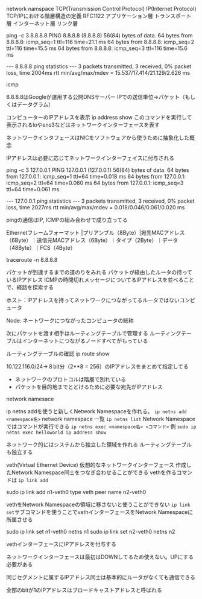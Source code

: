 network namspace
TCP(Transmission Control Protocol)
IP(Internet Protocol)
TCP/IPにおける階層構造の定義
RFC1122
アプリケーション層
トランスポート層
インターネット層
リンク層

ping -c 3 8.8.8.8
PING 8.8.8.8 (8.8.8.8) 56(84) bytes of data.
64 bytes from 8.8.8.8: icmp_seq=1 ttl=116 time=21.1 ms
64 bytes from 8.8.8.8: icmp_seq=2 ttl=116 time=15.5 ms
64 bytes from 8.8.8.8: icmp_seq=3 ttl=116 time=15.6 ms

--- 8.8.8.8 ping statistics ---
3 packets transmitted, 3 received, 0% packet loss, time 2004ms
rtt min/avg/max/mdev = 15.537/17.414/21.129/2.626 ms

icmp

8.8.8.8はGoogleが運用する公開DNSサーバー
IPでの送信単位→パケット（もしくはデータグラム）

コンピューターのIPアドレスを表示
ip address show 
このコマンドを実行して表示されるloやens3などはネットワークインターフェースを表す

ネットワークインタフェースはNICをソフトウェアから使うために抽象化した概念

IPアドレスは必要に応じてネットワークインターフェイスに付与される

ping -c 3 127.0.0.1
PING 127.0.0.1 (127.0.0.1) 56(84) bytes of data.
64 bytes from 127.0.0.1: icmp_seq=1 ttl=64 time=0.018 ms
64 bytes from 127.0.0.1: icmp_seq=2 ttl=64 time=0.060 ms
64 bytes from 127.0.0.1: icmp_seq=3 ttl=64 time=0.061 ms

--- 127.0.0.1 ping statistics ---
3 packets transmitted, 3 received, 0% packet loss, time 2027ms
rtt min/avg/max/mdev = 0.018/0.046/0.061/0.020 ms

pingの通信はIP, ICMPの組み合わせで成り立ってる

Ethernetフレームフォーマット
|プリアンブル（8Byte）|宛先MACアドレス（6Byte）｜送信元MACアドレス（6Byte）｜タイプ（2Byte）｜データ（48Byte）｜FCS（4Byte）

traceroute -n 8.8.8.8

パケットが到達するまでの道のりをみれる
パケットが経由したルータの持っているIPアドレス
ICMPの時間切れメッセージについてるIPアドレスを並べることで、経路を探索する

ホスト：IPアドレスを持ってネットワークにつながってるルータではないコンピュータ

Node: ネートワークにつながったコンピュータの総称

次にパケットを渡す相手はルーティングテーブルで管理する
ルーティングテーブルはインターネットにつながるノードすべてがもっている

ルーティングテーブルの確認
ip route show

10.122.116.0/24→８bit分（2**8 = 256）のIPアドレスをまとめて指定してる


- ネットワークのプロトコルは階層で別れている
- パケットを目的地までとどけるために必要な宛先がIPアドレス

network namesace

ip netns addを使うと新しくNetwork Namespaceを作れる。
`ip netns add <namespace名>`
network namespace 一覧
`ip netns list`
Network Namespaceではコマンドが実行できる
`ip netns exec <namespace名> <コマンド>`
例
`sudo ip netns exec helloworld ip address show`

ネットワーク的にはシステムから独立した領域を作れる
ルーティングテーブルも独立する


veth(Virtual Ethernet Device)  仮想的なネットワークインターフェース
作成したNetwork Namespace同士をつなぎ合わせることができる
vethを作るコマンドは
`ip link add`

sudo ip link add n1-veth0 type veth peer name n2-veth0

vethをNetwork Namespaceの領域に移さないと使うことができない
`ip link set`サブコマンドを使うことでvethインターフェースをNetwork Namespaceに所属させる

sudo ip link set n1-veth0 netns n1
sudo ip link set n2-veth0 netns n2

vethインターフェースにIPアドレスを付与する

ネットワークインターフェースは最初はDOWNしてるため使えない。UPにする必要がある

同じセグメントに属するIPアドレス同士は基本的にルータがなくても通信できる

全部のbitが1のIPアドレスはブロードキャストアドレスと呼ばれる
